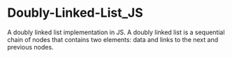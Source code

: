# Doubly-Linked-List_JS
A doubly linked list implementation in JS.  A doubly linked list is a sequential chain of nodes that contains two elements: data and links to the next and previous nodes.
